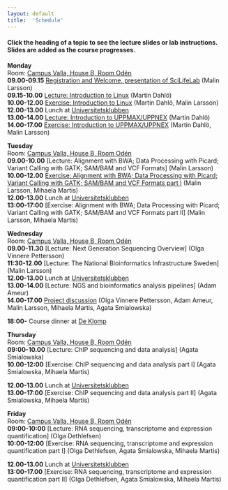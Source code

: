 ```yaml
---
layout: default
title:  'Schedule'
---
```


#### Click the heading of a topic to see the lecture slides or lab instructions. Slides are added as the course progresses.

**Monday**  
Room: [Campus Valla, House B, Room Odén](https://www.google.com/maps/place/B-Huset,+Link%C3%B6pings+Universitet,+581+83+Link%C3%B6ping,+Sweden/@58.3999874,15.5760839,18z/data=!3m1!5s0x46596f6fb2197c83:0xb96430f10c01d745!4m2!3m1!1s0x46596f6f9949a0e1:0xbdc92e871aaeee08?hl=en-US)   
**09.00-09.15** [Registration and Welcome, presentation of SciLifeLab](slides/SciLifeLabIntro_160418.pdf) (Malin Larsson)  
**09.15-10.00** [Lecture: Introduction to Linux](slides/dahlo-linux.pdf) (Martin Dahlö)  
**10.00-12.00** [Exercise: Introduction to Linux](labs/linux-intro) (Martin Dahlö, Malin Larsson)  
**12.00-13.00** Lunch at [Universitetsklubben](https://www.google.se/maps/place/Vallfarten/@58.3974049,15.5710066,17z/data=!3m1!4b1!4m2!3m1!1s0x46596f6fe1880d25:0xe7c64832ae4a3048)  
**13.00-14.00** [Lecture: Introduction to UPPMAX/UPPNEX](slides/dahlo-uppmax.pdf) (Martin Dahlö)  
**14.00-17.00** [Exercise: Introduction to UPPMAX/UPPNEX](labs/uppmax-intro) (Martin Dahlö, Malin Larsson)   

**Tuesday**  
Room: [Campus Valla, House B, Room Odén](https://www.google.com/maps/place/B-Huset,+Link%C3%B6pings+Universitet,+581+83+Link%C3%B6ping,+Sweden/@58.3999874,15.5760839,18z/data=!3m1!5s0x46596f6fb2197c83:0xb96430f10c01d745!4m2!3m1!1s0x46596f6f9949a0e1:0xbdc92e871aaeee08?hl=en-US)  
**09.00-10.00** [Lecture: Alignment with BWA; Data Processing with Picard; Variant Calling with GATK; SAM/BAM and VCF Formats] (Malin Larsson)  
**10.00-12.00** [Exercise: Alignment with BWA; Data Processing with Picard; Variant Calling with GATK; SAM/BAM and VCF Formats part I](labs/resequencing-analysis) (Malin Larsson, Mihaela Martis)  
**12.00-13.00** Lunch at [Universitetsklubben](https://www.google.se/maps/place/Vallfarten/@58.3974049,15.5710066,17z/data=!3m1!4b1!4m2!3m1!1s0x46596f6fe1880d25:0xe7c64832ae4a3048)  
**13:00-17:00** [Exercise: Alignment with BWA; Data Processing with Picard; Variant Calling with GATK; SAM/BAM and VCF Formats part II] (Malin Larsson, Mihaela Martis)  

**Wednesday**  
Room: [Campus Valla, House B, Room Odén](https://www.google.com/maps/place/B-Huset,+Link%C3%B6pings+Universitet,+581+83+Link%C3%B6ping,+Sweden/@58.3999874,15.5760839,18z/data=!3m1!5s0x46596f6fb2197c83:0xb96430f10c01d745!4m2!3m1!1s0x46596f6f9949a0e1:0xbdc92e871aaeee08?hl=en-US)  
**09.00-11.30** [Lecture: Next Generation Sequencing Overview] (Olga Vinnere Pettersson)  
**11:30-12.00** [Lecture: The National Bioinformatics Infrastructure Sweden] (Malin Larsson)  
**12.00-13.00** Lunch at [Universitetsklubben](https://www.google.se/maps/place/Vallfarten/@58.3974049,15.5710066,17z/data=!3m1!4b1!4m2!3m1!1s0x46596f6fe1880d25:0xe7c64832ae4a3048)  
**13.00-14.00** [Lecture: NGS and bioinformatics analysis pipelines] (Adam Ameur)  
**14.00-17.00** [Project discussion](slides/Group_discussions.pdf) (Olga Vinnere Pettersson, Adam Ameur, Malin Larsson, Mihaela Martis, Agata Smialowska)  
   
**18:00-** Course dinner at [De Klomp](https://www.deklomp.se/)   

**Thursday**  
Room: [Campus Valla, House B, Room Odén](https://www.google.com/maps/place/B-Huset,+Link%C3%B6pings+Universitet,+581+83+Link%C3%B6ping,+Sweden/@58.3999874,15.5760839,18z/data=!3m1!5s0x46596f6fb2197c83:0xb96430f10c01d745!4m2!3m1!1s0x46596f6f9949a0e1:0xbdc92e871aaeee08?hl=en-US)  
**09:00-10.00** [Lecture: ChIP sequencing and data analysis] (Agata Smialowska)  
**10.00-12:00** [Exercise: ChIP sequencing and data analysis part I] (Agata Smialowska, Mihaela Martis)   

**12.00-13.00** Lunch at [Universitetsklubben](https://www.google.se/maps/place/Vallfarten/@58.3974049,15.5710066,17z/data=!3m1!4b1!4m2!3m1!1s0x46596f6fe1880d25:0xe7c64832ae4a3048)  
**13.00-17:00** [Exercise: ChIP sequencing and data analysis part II] (Agata Smialowska, Mihaela Martis)

**Friday**  
Room: [Campus Valla, House B, Room Odén](https://www.google.com/maps/place/B-Huset,+Link%C3%B6pings+Universitet,+581+83+Link%C3%B6ping,+Sweden/@58.3999874,15.5760839,18z/data=!3m1!5s0x46596f6fb2197c83:0xb96430f10c01d745!4m2!3m1!1s0x46596f6f9949a0e1:0xbdc92e871aaeee08?hl=en-US)  
**09:00-10:00** [Lecture: RNA sequencing, transcriptome and expression quantification] (Olga Dethlefsen)   
**10:00-12:00** [Exercise: RNA sequencing, transcriptome and expression quantification part I] (Olga Dethlefsen, Agata Smialowska, Mihaela Martis)   

**12.00-13.00** Lunch at [Universitetsklubben](https://www.google.se/maps/place/Vallfarten/@58.3974049,15.5710066,17z/data=!3m1!4b1!4m2!3m1!1s0x46596f6fe1880d25:0xe7c64832ae4a3048)  
**13:00-17.00** [Exercise: RNA sequencing, transcriptome and expression quantification part II] (Olga Dethlefsen, Agata Smialowska, Mihaela Martis)  


